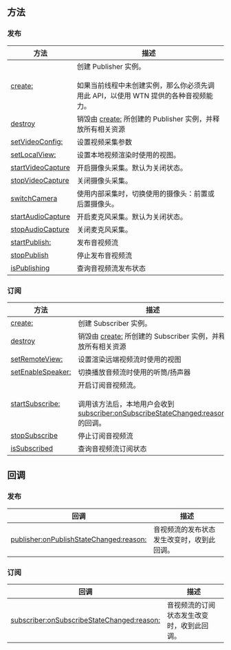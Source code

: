 ## 方法
### 发布

| 方法 | 描述 |
| --- | --- |
| [create:](api.md#Publisher-create) | 创建 Publisher 实例。<br><br/>如果当前线程中未创建实例，那么你必须先调用此 API，以使用 WTN 提供的各种音视频能力。  <br> |
| [destroy](api.md#Publisher-destroy) | 销毁由 [create:](api.md#Publisher-create) 所创建的 Publisher 实例，并释放所有相关资源 |
| [setVideoConfig:](api.md#Publisher-setvideoconfig) | 设置视频采集参数 |
| [setLocalView:](api.md#Publisher-setlocalview) | 设置本地视频渲染时使用的视图。 |
| [startVideoCapture](api.md#Publisher-startvideocapture) | 开启摄像头采集。默认为关闭状态。  <br> |
| [stopVideoCapture](api.md#Publisher-stopvideocapture) | 关闭摄像头采集。 |
| [switchCamera](api.md#Publisher-switchcamera) | 使用内部采集时，切换使用的摄像头：前置或后置摄像头。 |
| [startAudioCapture](api.md#Publisher-startaudiocapture) | 开启麦克风采集。默认为关闭状态。  <br> |
| [stopAudioCapture](api.md#Publisher-stopaudiocapture) | 关闭麦克风采集。 |
| [startPublish:](api.md#Publisher-startpublish) | 发布音视频流 |
| [stopPublish](api.md#Publisher-stoppublish) | 停止发布音视频流 |
| [isPublishing](api.md#Publisher-ispublishing) | 查询音视频流发布状态 |

### 订阅

| 方法 | 描述 |
| --- | --- |
| [create:](api.md#Subscriber-create) | 创建 Subscriber 实例。 |
| [destroy](api.md#Subscriber-destroy) | 销毁由 [create:](api.md#Subscriber-create) 所创建的 Subscriber 实例，并释放所有相关资源 |
| [setRemoteView:](api.md#Subscriber-setremoteview) | 设置渲染远端视频流时使用的视图 |
| [setEnableSpeaker:](api.md#Subscriber-setenablespeaker) | 切换播放音频流时使用的听筒/扬声器 <br> |
| [startSubscribe:](api.md#Subscriber-startsubscribe) | 开启订阅音视频流。  <br><br/>调用该方法后，本地用户会收到 [subscriber:onSubscribeStateChanged:reason:](callback.md#SubscriberDelegate-subscriber-onsubscribestatechanged-reason) 的回调。  <br> |
| [stopSubscribe](api.md#Subscriber-stopsubscribe) | 停止订阅音视频流 |
| [isSubscribed](api.md#Subscriber-issubscribed) | 查询音视频流订阅状态 |

## 回调
### 发布

| 回调 | 描述 |
| --- | --- |
| [publisher:onPublishStateChanged:reason:](callback.md#PublisherDelegate-publisher-onpublishstatechanged-reason) | 音视频流的发布状态发生改变时，收到此回调。 |

### 订阅

| 回调 | 描述 |
| --- | --- |
| [subscriber:onSubscribeStateChanged:reason:](callback.md#SubscriberDelegate-subscriber-onsubscribestatechanged-reason) | 音视频流的订阅状态发生改变时，收到此回调。 |

